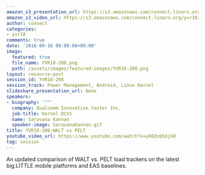```yaml
---
amazon_s3_presentation_url: https://s3.amazonaws.com/connect.linaro.org/yvr18/presentations/yvr18-208.pdf
amazon_s3_video_url: https://s3.amazonaws.com/connect.linaro.org/yvr18/videos/yvr18-208.mp4
author: connect
categories:
- yvr18
comments: true
date: '2018-09-16 09:00:00+00:00'
image:
  featured: true
  file_name: YVR18-208.png
  path: /assets/images/featured-images/YVR18-208.png
layout: resource-post
session_id: YVR18-208
session_track: Power Management, Android, Linux Kernel
slideshare_presentation_url: None
speakers:
- biography: '""'
  company: Qualcomm Innovation Center Inc.
  job-title: Kernel DCVS
  name: Saravana Kannan
  speaker-image: SaravanaKannan.gif
title: YVR18-208:WALT vs PELT
youtube_video_url: https://www.youtube.com/watch?v=y60ZnQ5djX8
tag: session
---
```


An updated comparison of WALT vs. PELT load trackers on the latest big.LITTLE mobile platforms and EAS baselines.
